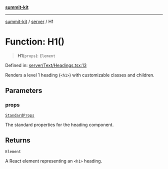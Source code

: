 [**summit-kit**](../../README.md)

***

[summit-kit](../../modules.md) / [server](../README.md) / H1

# Function: H1()

> **H1**(`props`): `Element`

Defined in: [server/Text/Headings.tsx:13](https://github.com/andrewgremlich/summit-kit/blob/6327ae85f596a5240389e6b196cd57e9b0b1fada/src/react/server/Text/Headings.tsx#L13)

Renders a level 1 heading (`<h1>`) with customizable classes and children.

## Parameters

### props

[`StandardProps`](../type-aliases/StandardProps.md)

The standard properties for the heading component.

## Returns

`Element`

A React element representing an `<h1>` heading.
